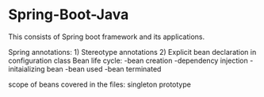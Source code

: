 # Spring-Boot-Java
This consists of Spring boot framework and its applications.

Spring annotations: 1) Stereotype annotations 2) Explicit bean declaration in configuration class
Bean life cycle: 
-bean creation
-dependency injection
-initaializing bean
-bean used
-bean terminated

scope of beans covered in the files:
singleton 
prototype

